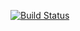 [![Build Status](https://dev.azure.com/lrbindle/build-matrix-images/_apis/build/status/LiamBindle.build-matrix-images?branchName=master)](https://dev.azure.com/lrbindle/build-matrix-images/_build/latest?definitionId=4&branchName=master)
